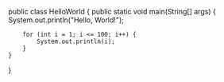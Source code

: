 public class HelloWorld {
    public static void main(String[] args) {
        System.out.println("Hello, World!");

        for (int i = 1; i <= 100; i++) {
            System.out.println(i);
        }
    }
}
